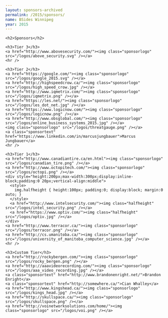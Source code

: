 ```yaml
---
layout: sponsors-archived
permalink: /2015/sponsors/
name: BSides Winnipeg
year: 2015
---
```


<div class="row marketing">
  <div class="col-lg-12">
    <style>
      img.sponsorlogo { max-height:200px; max-width:300px; display:inline-block; padding:20px; }
      a.sponsortext { font-size:30px; font-weight:bold; display:inline-block; padding:20px }
    </style>

    <h2>Sponsors</h2>

    <h3>Tier 3</h3>
    <a href="http://www.abovesecurity.com/"><img class="sponsorlogo" src="/logos/above_security.svg" /></a>
    <hr />

    <h3>Tier 2</h3>
    <a href="https://google.com/"><img class="sponsorlogo" src="/logos/google_2015.svg" /></a>
    <a href="http://highspeedcrow.ca/"><img class="sponsorlogo" src="/logos/high_speed_crow.jpg" /></a>
    <a href="http://www.iqmetrix.com/"><img class="sponsorlogo" src="/logos/iqmetrix.png" /></a>
    <a href="https://les.net/"><img class="sponsorlogo" src="/logos/les_dot_net.jpg" /></a>
    <a href="https://www.logicnow.com/"><img class="sponsorlogo" src="/logos/logicnow.png" /></a>
    <a href="http://www.obsglobal.com/"><img class="sponsorlogo" src="/logos/online_business_systems_2015.jpg" /></a>
    <img class="sponsorlogo" src="/logos/threatgauge.png" /></a>
    <a class="sponsortext" href="https://www.linkedin.com/in/marcusjungbauer">Marcus Jungbauer</a>
    <hr />

    <h3>Tier 1</h3>
    <a href="http://www.canadiantire.ca/en.html"><img class="sponsorlogo" src="/logos/canadian_tire.png" /></a>
    <a href="http://www.octopitech.com/"><img class="sponsorlogo" src="/logos/octopi.png" /></a>
    <div style="height:200px;max-width:300px;display:inline-block;padding:0 20px;vertical-align:middle">
      <style>
        img.halfheight { height:100px; padding:0; display:block; margin:0 auto; }
      </style>
      <a href="http://www.intelsecurity.com/"><img class="halfheight" src="/logos/intel_security.png" /></a>
      <a href="https://www.optiv.com/"><img class="halfheight" src="/logos/optiv.jpg" /></a>
    </div>
    <a href="http://www.terracor.ca/"><img class="sponsorlogo" src="/logos/terracor.png" /></a>
    <a href="http://cs.umanitoba.ca/"><img class="sponsorlogo" src="/logos/university_of_manitoba_computer_science.jpg" /></a>
    <hr />

    <h3>Custom Tier</h3>
    <a href="http://rockybergen.com/"><img class="sponsorlogo" src="/logos/rocky_bergen.png" /></a>
    <a href="http://aaavideorecording.com/"><img class="sponsorlogo" src="/logos/aaa_video_recording.jpg" /></a>
    <a class="sponsortext" href="http://www.brandonenright.net/">Brandon Enright</a>
    <a class="sponsortext" href="http://somewhere.ca/">Cian Whalley</a>
    <a href="http://www.kingshead.ca/"><img class="sponsorlogo" src="/logos/kings_head.jpg" /></a>
    <a href="http://skullspace.ca/"><img class="sponsorlogo" src="/logos/skullspace.png" /></a>
    <a href="http://voinetworksolutions.com/home/"><img class="sponsorlogo" src="/logos/voi.png" /></a>
  </div>
</div>
